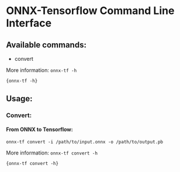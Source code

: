 ONNX-Tensorflow Command Line Interface
======

## Available commands:
- convert

More information: `onnx-tf -h`
```
{onnx-tf -h}
```

## Usage:

### Convert:

#### From ONNX to Tensorflow:
`onnx-tf convert -i /path/to/input.onnx -o /path/to/output.pb`

More information: `onnx-tf convert -h`
```
{onnx-tf convert -h}
```

